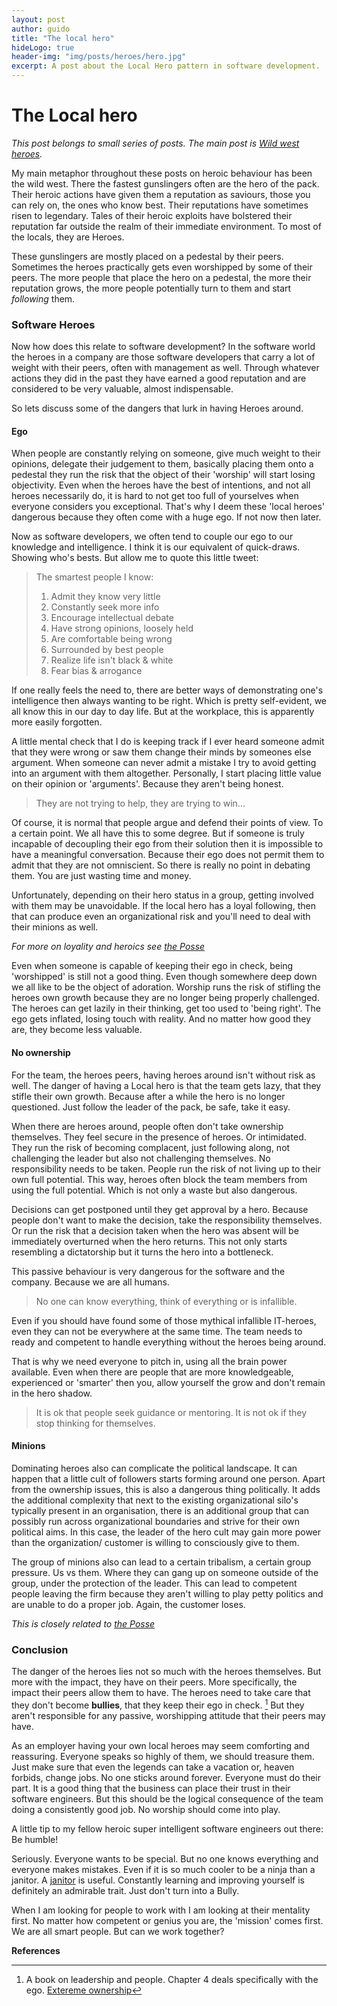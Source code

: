 ```yaml
---
layout: post
author: guido
title: "The local hero"
hideLogo: true
header-img: "img/posts/heroes/hero.jpg"
excerpt: A post about the Local Hero pattern in software development.
---
```

# The Local hero

_This post belongs to small series of posts. The main post is [Wild west heroes](/31/05/2018/Heroes/)._
 
My main metaphor throughout these posts on heroic behaviour has been the wild west. There the fastest gunslingers often are the hero of the pack. Their heroic actions have given them a reputation as saviours, those you can rely on, the ones who know best. Their reputations have sometimes risen to legendary. Tales of their heroic exploits have bolstered their reputation far outside the realm of their immediate environment. To most of the locals, they are Heroes.

These gunslingers are mostly placed on a pedestal by their peers. Sometimes the heroes practically gets even worshipped by some of their peers. The more people that place the hero on a pedestal, the more their reputation grows, the more people potentially turn to them and start *following* them. 

### Software Heroes

Now how does this relate to software development? In the software world the heroes in a company are those software developers that carry a lot of weight with their peers, often with management as well. Through whatever actions they did in the past they have earned a good reputation and are considered to be very valuable, almost indispensable. 

So lets discuss some of the dangers that lurk in having Heroes around.

#### Ego <a name="ego"/>

When people are constantly relying on someone, give much weight to their opinions, delegate their judgement to them, basically placing them onto a pedestal they run the risk that the object of their 'worship' will start losing objectivity. Even when the heroes have the best of intentions, and not all heroes necessarily do, it is hard to not get too full of yourselves when everyone considers you exceptional. That's why I deem these 'local heroes' dangerous because they often come with a huge ego. If not now then later. 

Now as software developers, we often tend to couple our ego to our knowledge and intelligence. I think it is our equivalent of quick-draws. Showing who's bests. But allow me to quote this little tweet:

> The smartest people I know:
>
> 1. Admit they know very little
> 2. Constantly seek more info
> 3. Encourage intellectual debate
> 4. Have strong opinions, loosely held
> 5. Are comfortable being wrong
> 6. Surrounded by best people
> 7. Realize life isn't black & white
> 8. Fear bias & arrogance

If one really feels the need to, there are better ways of demonstrating one's intelligence then always wanting to be right. Which is pretty self-evident, we all know this in our day to day life. But at the workplace, this is apparently more easily forgotten.

A little mental check that I do is keeping track if I ever heard someone admit that they were wrong or saw them change their minds by someones else argument. When someone can never admit a mistake I try to avoid getting into an argument with them altogether. Personally, I start placing little value on their opinion or 'arguments'. Because they aren't being honest.

> They are not trying to help, they are trying to win...

Of course, it is normal that people argue and defend their points of view. To a certain point. We all have this to some degree. But if someone is truly incapable of decoupling their ego from their solution then it is impossible to have a meaningful conversation. Because their ego does not permit them to admit that they are not omniscient. So there is really no point in debating them. You are just wasting time and money.

Unfortunately, depending on their hero status in a group, getting involved with them may be unavoidable. If the local hero has a loyal following, then that can produce even an organizational risk and you'll need to deal with their minions as well.

*For more on loyality and heroics see [the Posse](/20/06/2018/Posse/)*

Even when someone is capable of keeping their ego in check, being 'worshipped' is still not a good thing. Even though somewhere deep down we all like to be the object of adoration. Worship runs the risk of stifling the heroes own growth because they are no longer being properly challenged. The heroes can get lazily in their thinking, get too used to 'being right'. The ego gets inflated, losing touch with reality. And no matter how good they are, they become less valuable.

#### No ownership

For the team, the heroes peers, having heroes around isn't without risk as well. The danger of having a Local hero is that the team gets lazy, that they stifle their own growth. Because after a while the hero is no longer questioned. Just follow the leader of the pack, be safe, take it easy. 

When there are heroes around, people often don't take ownership themselves. They feel secure in the presence of heroes. Or intimidated. They run the risk of becoming complacent, just following along, not challenging the leader but also not challenging themselves. No responsibility needs to be taken. People run the risk of not living up to their own full potential. This way, heroes often block the team members from using the full potential. Which is not only a waste but also dangerous.
     
Decisions can get postponed until they get approval by a hero. Because people don't want to make the decision, take the responsibility themselves. Or run the risk that a decision taken when the hero was absent will be immediately overturned when the hero returns. This not only starts resembling a dictatorship but it turns the hero into a bottleneck. 
     
This passive behaviour is very dangerous for the software and the company. Because we are all humans.
     
> No one can know everything, think of everything or is infallible. 
  
Even if you should have found some of those mythical infallible IT-heroes, even they can not be everywhere at the same time. The team needs to ready and competent to handle everything without the heroes being around.  

That is why we need everyone to pitch in, using all the brain power available. Even when there are people that are more knowledgeable, experienced or 'smarter' then you, allow yourself the grow and don't remain in the hero shadow. 

>It is ok that people seek guidance or mentoring. It is not ok if they stop thinking for themselves.

#### Minions  <a name="minions"/>

Dominating heroes also can complicate the political landscape. It can happen that a little cult of followers starts forming around one person. Apart from the ownership issues, this is also a dangerous thing politically. It adds the additional complexity that next to the existing organizational silo's typically present in an organisation, there is an additional group that can possibly run across organizational boundaries and strive for their own political aims. In this case, the leader of the hero cult may gain more power than the organization/ customer is willing to consciously give to them. 

The group of minions also can lead to a certain tribalism, a certain group pressure. Us vs them. Where they can gang up on someone outside of the group, under the protection of the leader. This can lead to competent people leaving the firm because they aren't willing to play petty politics and are unable to do a proper job. Again, the customer loses.

*This is closely related to [the Posse](/20/06/2018/Posse/)*

### Conclusion

The danger of the heroes lies not so much with the heroes themselves. But more with the impact, they have on their peers. More specifically, the impact their peers allow them to have. The heroes need to take care that they don't become **bullies**, that they keep their ego in check. [^jocko] But they aren't responsible for any passive, worshipping attitude that their peers may have. 

As an employer having your own local heroes may seem comforting and reassuring. Everyone speaks so highly of them, we should treasure them. Just make sure that even the legends can take a vacation or, heaven forbids, change jobs. No one sticks around forever. Everyone must do their part. It is a good thing that the business can place their trust in their software engineers. But this should be the logical consequence of the team doing a consistently good job. No worship should come into play.

A little tip to my fellow heroic super intelligent software engineers out there: Be humble!
 
Seriously. Everyone wants to be special. But no one knows everything and everyone makes mistakes. Even if it is so much cooler to be a ninja than a janitor. A [janitor](https://twitter.com/sarah_edo/status/991421712989208576) is useful. Constantly learning and improving yourself is definitely an admirable trait. Just don't turn into a Bully. 

When I am looking for people to work with I am looking at their mentality first. No matter how competent or genius you are, the 'mission' comes first. We are all smart people. But can we work together?

**References**

[^jocko]: A book on leadership and people. Chapter 4 deals specifically with the ego. [Extereme ownership](https://www.amazon.com/Extreme-Ownership-U-S-Navy-SEALs-ebook/dp/B00VE4Y0Z2)



